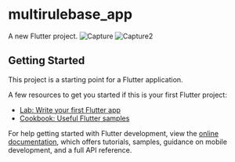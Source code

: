 # multirulebase_app

A new Flutter project.
![Capture](https://github.com/mudakkirafridi/MultiRuleBase-App/assets/139226585/4064cd7a-2a9c-4e76-aa41-498a5c484278)
![Capture2](https://github.com/mudakkirafridi/MultiRuleBase-App/assets/139226585/1634b194-3d9f-4e9d-adc1-737519b0684a)

## Getting Started

This project is a starting point for a Flutter application.

A few resources to get you started if this is your first Flutter project:

- [Lab: Write your first Flutter app](https://docs.flutter.dev/get-started/codelab)
- [Cookbook: Useful Flutter samples](https://docs.flutter.dev/cookbook)

For help getting started with Flutter development, view the
[online documentation](https://docs.flutter.dev/), which offers tutorials,
samples, guidance on mobile development, and a full API reference.
